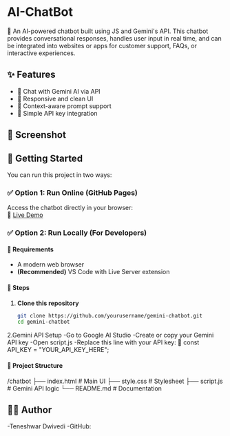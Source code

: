 # AI-ChatBot
🤖 An AI-powered chatbot built using JS and Gemini's API. This chatbot provides conversational responses, handles user input in real time, and can be integrated into websites or apps for customer support, FAQs, or interactive experiences.

## ✨ Features
- 💬 Chat with Gemini AI via API
- 🎨 Responsive and clean UI
- 🧠 Context-aware prompt support
- 🔑 Simple API key integration

## 📸 Screenshot

## 🚀 Getting Started

You can run this project in two ways:

### ✅ Option 1: Run Online (GitHub Pages)
Access the chatbot directly in your browser:  
🔗 [Live Demo](https://teneshwar.github.io/AI-ChatBot/)  

### ✅ Option 2: Run Locally (For Developers)

#### 📌 Requirements
- A modern web browser
- **(Recommended)** VS Code with Live Server extension

#### 🧪 Steps
1. **Clone this repository**
   ```bash
   git clone https://github.com/yourusername/gemini-chatbot.git
   cd gemini-chatbot

2.Gemini API Setup
-Go to Google AI Studio
-Create or copy your Gemini API key
-Open script.js
-Replace this line with your API key:
🔗 const API_KEY = "YOUR_API_KEY_HERE";

#### 📁 Project Structure

/chatbot
├── index.html        # Main UI
├── style.css         # Stylesheet
├── script.js         # Gemini API logic
└── README.md         # Documentation

## 👨‍💻 Author
-Teneshwar Dwivedi
-GitHub: 



